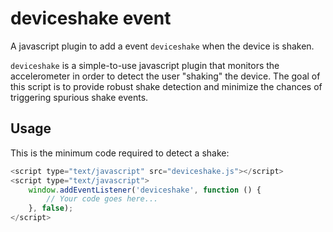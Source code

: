 
# deviceshake event

A javascript plugin to add a event `deviceshake` when the device is shaken.

`deviceshake` is a simple-to-use javascript plugin that monitors the accelerometer in order to detect the user "shaking" the device. The goal of this script is to provide robust shake detection and minimize the chances of triggering spurious shake events.

## Usage

This is the minimum code required to detect a shake:

```js
<script type="text/javascript" src="deviceshake.js"></script>
<script type="text/javascript">
    window.addEventListener('deviceshake', function () {
        // Your code goes here...
    }, false);
</script>
```

